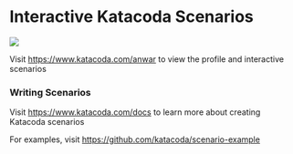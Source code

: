 # Interactive Katacoda Scenarios

[![](http://shields.katacoda.com/katacoda/anwar/count.svg)](https://www.katacoda.com/anwar "Get your profile on Katacoda.com")

Visit https://www.katacoda.com/anwar to view the profile and interactive scenarios

### Writing Scenarios
Visit https://www.katacoda.com/docs to learn more about creating Katacoda scenarios

For examples, visit https://github.com/katacoda/scenario-example
